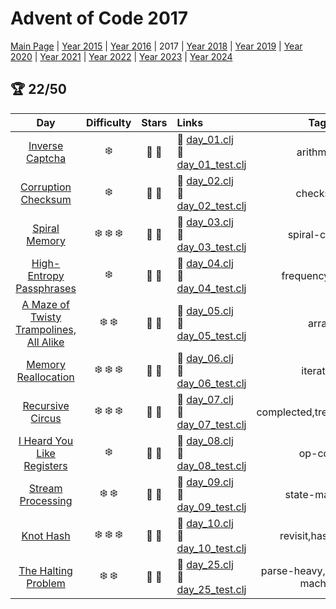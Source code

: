 # Advent of Code 2017

[Main Page](https://adventofcode.com/2017) | [Year 2015](/src/aoclj/year_2015/) | [Year 2016](/src/aoclj/year_2016/) | 2017 | [Year 2018](/src/aoclj/year_2018/) | [Year 2019](/src/aoclj/year_2019/) | [Year 2020](/src/aoclj/year_2020/) | [Year 2021](/src/aoclj/year_2021/) | [Year 2022](/src/aoclj/year_2022/) | [Year 2023](/src/aoclj/year_2023/) | [Year 2024](/src/aoclj/year_2024/)

## :trophy: 22/50

| Day | Difficulty | Stars | Links | Tags |
|:---: | :---: | :---: | :--- | :----: |
[Inverse Captcha](http://www.adventofcode.com/2017/day/1)|:snowflake:|:star2: :star2:|:small_orange_diamond: [day_01.clj](/src/aoclj/year_2017/day_01.clj) <br /> :small_orange_diamond: [day_01_test.clj](/test/aoclj/year_2017/day_01_test.clj)|arithmetic
[Corruption Checksum](http://www.adventofcode.com/2017/day/2)|:snowflake:|:star2: :star2:|:small_orange_diamond: [day_02.clj](/src/aoclj/year_2017/day_02.clj) <br /> :small_orange_diamond: [day_02_test.clj](/test/aoclj/year_2017/day_02_test.clj)|checksum
[Spiral Memory](http://www.adventofcode.com/2017/day/3)|:snowflake: :snowflake: :snowflake:|:star2: :star2:|:small_orange_diamond: [day_03.clj](/src/aoclj/year_2017/day_03.clj) <br /> :small_orange_diamond: [day_03_test.clj](/test/aoclj/year_2017/day_03_test.clj)|spiral-coords
[High-Entropy Passphrases](http://www.adventofcode.com/2017/day/4)|:snowflake:|:star2: :star2:|:small_orange_diamond: [day_04.clj](/src/aoclj/year_2017/day_04.clj) <br /> :small_orange_diamond: [day_04_test.clj](/test/aoclj/year_2017/day_04_test.clj)|frequency,string
[A Maze of Twisty Trampolines, All Alike](http://www.adventofcode.com/2017/day/5)|:snowflake: :snowflake:|:star2: :star2:|:small_orange_diamond: [day_05.clj](/src/aoclj/year_2017/day_05.clj) <br /> :small_orange_diamond: [day_05_test.clj](/test/aoclj/year_2017/day_05_test.clj)|array
[Memory Reallocation](http://www.adventofcode.com/2017/day/6)|:snowflake: :snowflake: :snowflake:|:star2: :star2:|:small_orange_diamond: [day_06.clj](/src/aoclj/year_2017/day_06.clj) <br /> :small_orange_diamond: [day_06_test.clj](/test/aoclj/year_2017/day_06_test.clj)|iterative
[Recursive Circus](http://www.adventofcode.com/2017/day/7)|:snowflake: :snowflake: :snowflake:|:star2: :star2:|:small_orange_diamond: [day_07.clj](/src/aoclj/year_2017/day_07.clj) <br /> :small_orange_diamond: [day_07_test.clj](/test/aoclj/year_2017/day_07_test.clj)|complected,tree,frequency
[I Heard You Like Registers](http://www.adventofcode.com/2017/day/8)|:snowflake:|:star2: :star2:|:small_orange_diamond: [day_08.clj](/src/aoclj/year_2017/day_08.clj) <br /> :small_orange_diamond: [day_08_test.clj](/test/aoclj/year_2017/day_08_test.clj)|op-code
[Stream Processing](http://www.adventofcode.com/2017/day/9)|:snowflake: :snowflake:|:star2: :star2:|:small_orange_diamond: [day_09.clj](/src/aoclj/year_2017/day_09.clj) <br /> :small_orange_diamond: [day_09_test.clj](/test/aoclj/year_2017/day_09_test.clj)|state-machine
[Knot Hash](http://www.adventofcode.com/2017/day/10)|:snowflake: :snowflake: :snowflake:|:star2: :star2:|:small_orange_diamond: [day_10.clj](/src/aoclj/year_2017/day_10.clj) <br /> :small_orange_diamond: [day_10_test.clj](/test/aoclj/year_2017/day_10_test.clj)|revisit,hash,array
[The Halting Problem](http://www.adventofcode.com/2017/day/25)|:snowflake: :snowflake:|:star2: :star2:|:small_orange_diamond: [day_25.clj](/src/aoclj/year_2017/day_25.clj) <br /> :small_orange_diamond: [day_25_test.clj](/test/aoclj/year_2017/day_25_test.clj)|parse-heavy,slow,state-machine
